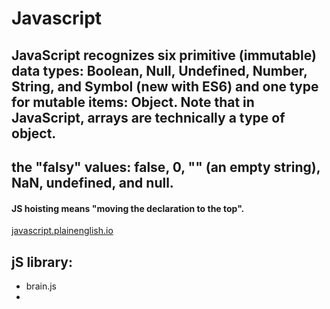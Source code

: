 # Javascript  

JavaScript recognizes six primitive (immutable) data types: Boolean, Null, Undefined, Number, String, and Symbol (new with ES6) and one type for mutable items: Object. Note that in JavaScript, arrays are technically a type of object.  
-  
the "falsy" values: false, 0, "" (an empty string), NaN, undefined, and null.  
-  

#### JS hoisting means "moving the declaration to the top".  
[javascript.plainenglish.io](https://javascript.plainenglish.io/)  

## jS library:
  - brain.js  
  - 

